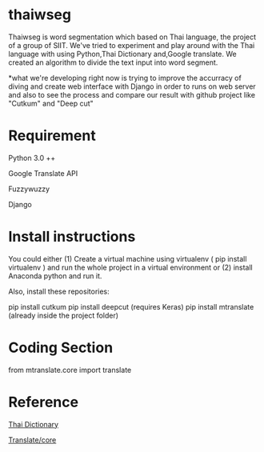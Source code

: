 # thaiwseg
Thaiwseg is word segmentation which based on Thai language, the project of a group of SIIT. We've tried to experiment and play around with the Thai language with using Python,Thai Dictionary and,Google translate. We created an algorithm to divide the text input into word segment.

*what we're developing right now is trying to improve the accurracy of diving and create web interface with Django in order to runs on web server and also to see the process and compare our result with github project like "Cutkum" and "Deep cut"

# Requirement
Python 3.0 ++

Google Translate API

Fuzzywuzzy

Django

# Install instructions

You could either (1) Create a virtual machine using virtualenv ( pip install virtualenv ) and run the whole project in a virtual environment or (2) install Anaconda python and run it.


Also, install these repositories:

pip install cutkum
pip install deepcut  (requires Keras)
pip install mtranslate   (already inside the project folder)

# Coding Section

from mtranslate.core import translate



# Reference
[Thai Dictionary](https://github.com/pureexe/thai-wordlist)

[Translate/core](https://www.npmjs.com/package/@ngx-translate/core)

